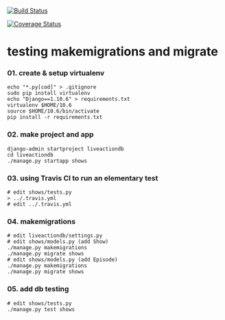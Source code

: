 [![Build Status](https://travis-ci.org/sdoro/django-migration.svg?branch=master)](https://travis-ci.org/sdoro/django-migration)

[![Coverage Status](https://coveralls.io/repos/github/sdoro/django-migration/badge.svg?branch=master)](https://coveralls.io/github/sdoro/django-migration?branch=master)

# testing makemigrations and migrate

### 01. create & setup virtualenv

    echo "*.py[cod]" > .gitignore
    sudo pip install virtualenv
    echo "Django==1.10.6" > requirements.txt
    virtualenv $HOME/10.6
    source $HOME/10.6/bin/activate
    pip install -r requirements.txt

### 02. make project and app

    django-admin startproject liveactiondb
    cd liveactiondb
    ./manage.py startapp shows

### 03. using Travis CI to run an elementary test

    # edit shows/tests.py
    > ../.travis.yml
    # edit ../.travis.yml

### 04. makemigrations

    # edit liveactiondb/settings.py
    # edit shows/models.py (add Show)
    ./manage.py makemigrations
    ./manage.py migrate shows
    # edit shows/models.py (add Episode)
    ./manage.py makemigrations
    ./manage.py migrate shows

### 05. add db testing

    # edit shows/tests.py
    ./manage.py test shows
